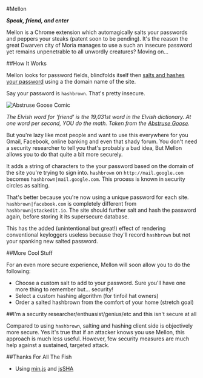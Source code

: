 #Mellon

***Speak, friend, and enter***

Mellon is a Chrome extension which automagically salts your passwords and peppers your steaks (patent soon to be pending). It's the reason the great Dwarven city of Moria manages to use a such an insecure password yet remains unpenetrable to all unwordly creatures? Moving on... 

##How It Works

Mellon looks for password fields, blindfolds itself then [salts and hashes your password](http://security.stackexchange.com/questions/51959/why-are-salted-hashes-more-secure) using a the domain name of the site. 

Say your password is `hashbrown`. That's pretty insecure.

![Abstruse Goose Comic](http://abstrusegoose.com/strips/Gand0phtCrack.png)

*The Elvish word for 'friend' is the 19,031st word in the Elvish dictionary.  At one word per second, YOU do the math. Taken from the [Abstruse Goose](http://abstrusegoose.com/296).*

But you're lazy like most people and want to use this everywhere for you Gmail, Facebook, online banking and even that shady forum. You don't need a security researcher to tell you that's probably a bad idea, But Mellon allows you to do that quite a bit more securely.

It adds a string of characters to the your password based on the domain of the site you're trying to sign into. `hashbrown` on `http://mail.google.com` becomes `hashbrown|mail.google.com`.  This process is known in security circles as salting.

That's better because you're now using a unique password for each site. `hashbrown|facebook.com` is completely different from `hashbrown|stackedit.io`. The site should further salt and hash the password again, before storing it its supersecure database.

This has the added (unintentional but great!) effect of rendering conventional keyloggers useless because they'll record `hashbrown` but not your spanking new salted password.

##More Cool Stuff

For an even more secure experience, Mellon will soon allow you to do the following:

* Choose a custom salt to add to your password. Sure you'll have one more thing to remember but... security!
* Select a custom hashing algorithm (for tinfoil hat owners)
* Order a salted hashbrown from the comfort of your home (stretch goal)

##I'm a security researcher/enthuasist/genius/etc and this isn't secure at all

Compared to using `hashbrown`, salting and hashing client side is objectively more secure. Yes it's true that if an attacker knows you use Mellon, this approach is much less useful. However, few security measures are much help against a sustained, targeted attack. 

##Thanks For All The Fish

* Using [min.js](https://github.com/remy/min.js/) and [jsSHA]()